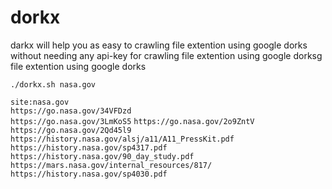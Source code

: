 # dorkx 

darkx will help you as easy to crawling file extention using google dorks without needing any api-key for crawling file extention using google dorksg file extention using google dorks 

<code>./dorkx.sh nasa.gov</code><br>


`site:nasa.gov`<br>
`https://go.nasa.gov/34VFDzd`<br>
`https://go.nasa.gov/3LmKoS5`
`https://go.nasa.gov/2o9ZntV`
`https://go.nasa.gov/2Qd45l9`
`https://history.nasa.gov/alsj/a11/A11_PressKit.pdf`
`https://history.nasa.gov/sp4317.pdf`
`https://history.nasa.gov/90_day_study.pdf`
`https://mars.nasa.gov/internal_resources/817/`
`https://history.nasa.gov/sp4030.pdf`




